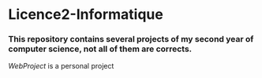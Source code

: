 # Licence2-Informatique
### This repository contains several projects of my second year of computer science, not all of them are corrects.
_WebProject_  is a personal project 
